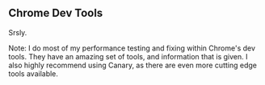 ## Chrome Dev Tools

Srsly. <!-- .element: class="fragment" -->

Note:
I do most of my performance testing and fixing within Chrome's dev tools. They have an amazing set of tools, and information that is given. I also highly recommend using Canary, as there are even more cutting edge tools available.
